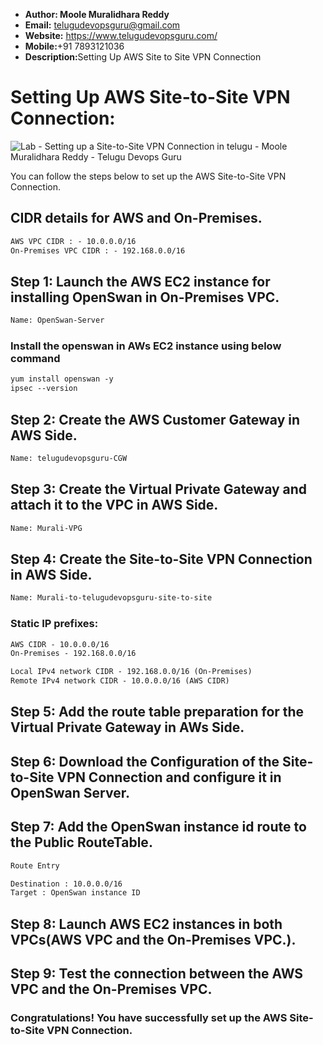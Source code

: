 + <b>Author: Moole Muralidhara Reddy</b></br>
+ <b>Email:</b> telugudevopsguru@gmail.com</br>
+ <b>Website:</b> https://www.telugudevopsguru.com/</br>
+ <b>Mobile:</b>+91 7893121036</br>
+ <b>Description:</b>Setting  Up AWS Site to Site VPN Connection</br>


# Setting Up AWS Site-to-Site VPN Connection:
![Lab - Setting up a Site-to-Site VPN Connection in telugu - Moole Muralidhara Reddy - Telugu Devops Guru]()

You can follow the steps below to set up the AWS Site-to-Site VPN Connection.
## CIDR details for AWS and On-Premises.
```xml
AWS VPC CIDR : - 10.0.0.0/16
On-Premises VPC CIDR : - 192.168.0.0/16
```
##  Step 1: Launch the AWS EC2 instance for installing OpenSwan in On-Premises VPC.
```xml
Name: OpenSwan-Server
```
### Install the openswan in AWs EC2 instance using below command
```xml
yum install openswan -y
ipsec --version
```
## Step 2: Create the AWS Customer Gateway in AWS Side.
```xml
Name: telugudevopsguru-CGW
```
## Step 3: Create the Virtual Private Gateway and attach it to the VPC in AWS Side.
```xml
Name: Murali-VPG
```
## Step 4: Create the Site-to-Site VPN Connection in AWS Side.
```xml
Name: Murali-to-telugudevopsguru-site-to-site
```
### Static IP prefixes:
```xml
AWS CIDR - 10.0.0.0/16
On-Premises - 192.168.0.0/16
```
```xml
Local IPv4 network CIDR - 192.168.0.0/16 (On-Premises)
Remote IPv4 network CIDR - 10.0.0.0/16 (AWS CIDR)
```
## Step 5: Add the route table preparation for the Virtual Private Gateway in AWs Side.

## Step 6: Download the Configuration of the Site-to-Site VPN Connection and configure it in OpenSwan Server.
## Step 7: Add the OpenSwan instance id  route to the Public RouteTable.
```xml
Route Entry

Destination : 10.0.0.0/16
Target : OpenSwan instance ID
```
## Step 8: Launch AWS EC2 instances in both VPCs(AWS VPC and the On-Premises VPC.).

## Step 9: Test the connection between the AWS VPC and the On-Premises VPC.

### Congratulations! You have successfully set up the AWS Site-to-Site VPN Connection.
